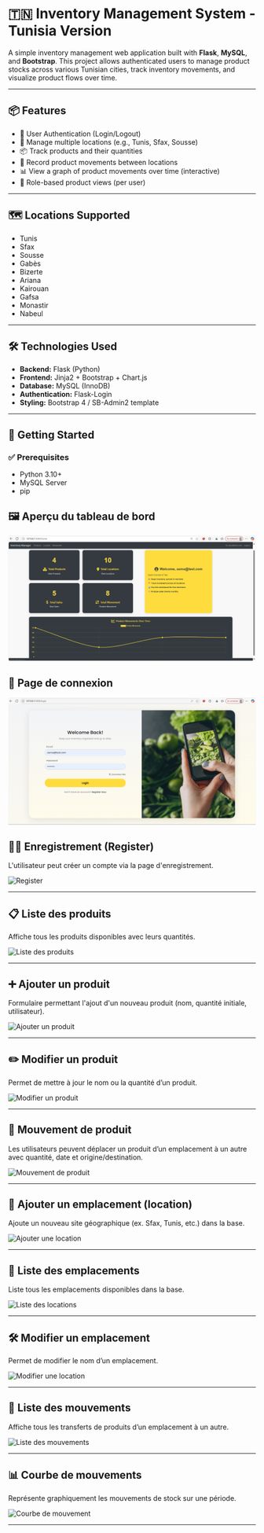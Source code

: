 # 🇹🇳 Inventory Management System - Tunisia Version

A simple inventory management web application built with **Flask**, **MySQL**, and **Bootstrap**. This project allows authenticated users to manage product stocks across various Tunisian cities, track inventory movements, and visualize product flows over time.

---

## 📦 Features

- 🧾 User Authentication (Login/Logout)
- 📍 Manage multiple locations (e.g., Tunis, Sfax, Sousse)
- 📦 Track products and their quantities
- 🔄 Record product movements between locations
- 📊 View a graph of product movements over time (interactive)
- 🧑 Role-based product views (per user)

---

## 🗺 Locations Supported

- Tunis
- Sfax
- Sousse
- Gabès
- Bizerte
- Ariana
- Kairouan
- Gafsa
- Monastir
- Nabeul

---

## 🛠 Technologies Used

- **Backend:** Flask (Python)
- **Frontend:** Jinja2 + Bootstrap + Chart.js
- **Database:** MySQL (InnoDB)
- **Authentication:** Flask-Login
- **Styling:** Bootstrap 4 / SB-Admin2 template

---

## 🚀 Getting Started

### ✅ Prerequisites

- Python 3.10+
- MySQL Server
- pip
## 🖼️ Aperçu du tableau de bord

![Dashboard](screenshots/home%203.png)

## 🔐 Page de connexion

![Login](screenshots/login.png)

## 🧑‍💻 Enregistrement (Register)

L'utilisateur peut créer un compte via la page d'enregistrement.

![Register](screenshots/register.png)

---

## 📋 Liste des produits

Affiche tous les produits disponibles avec leurs quantités.

![Liste des produits](screenshots/products_list.png)

---

## ➕ Ajouter un produit

Formulaire permettant l'ajout d'un nouveau produit (nom, quantité initiale, utilisateur).

![Ajouter un produit](screenshots/add_product.png)

---

## ✏️ Modifier un produit

Permet de mettre à jour le nom ou la quantité d’un produit.

![Modifier un produit](screenshots/edit_product.png)

---

## 🔄 Mouvement de produit

Les utilisateurs peuvent déplacer un produit d’un emplacement à un autre avec quantité, date et origine/destination.

![Mouvement de produit](screenshots/move_product.png)

---

## 📍 Ajouter un emplacement (location)

Ajoute un nouveau site géographique (ex. Sfax, Tunis, etc.) dans la base.

![Ajouter une location](screenshots/add_location.png)

---

## 📌 Liste des emplacements

Liste tous les emplacements disponibles dans la base.

![Liste des locations](screenshots/location_list.png)

---

## 🛠️ Modifier un emplacement

Permet de modifier le nom d’un emplacement.

![Modifier une location](screenshots/edit_location.png)

---

## 🚚 Liste des mouvements

Affiche tous les transferts de produits d’un emplacement à un autre.

![Liste des mouvements](screenshots/movements_list.png)

---

## 📊 Courbe de mouvements

Représente graphiquement les mouvements de stock sur une période.

![Courbe de mouvement](screenshots/movement_chart.png)

---
